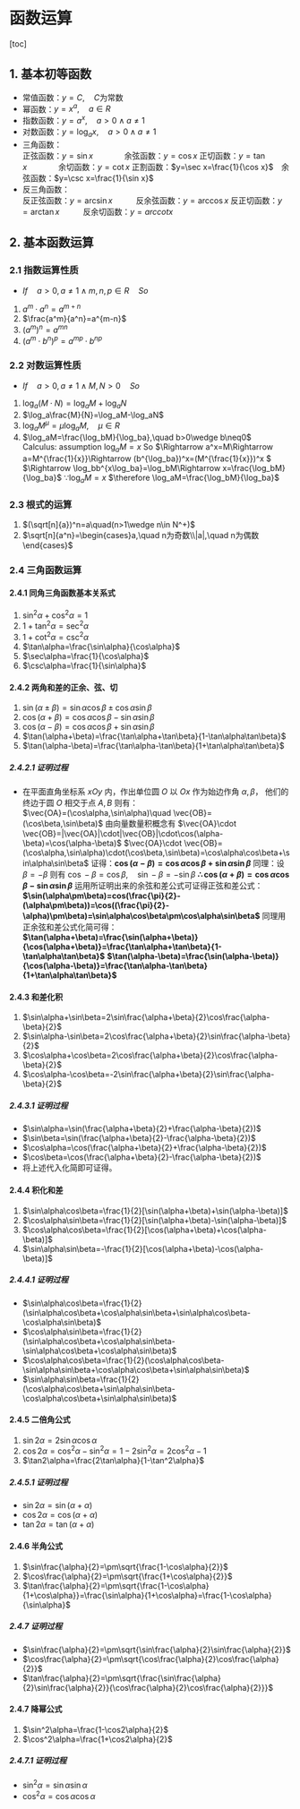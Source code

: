 # 函数运算
[toc]
## 1. 基本初等函数
* 常值函数：$y=C,\quad C$为常数  
* 幂函数：$y=x^a,\quad a\in R$
* 指数函数：$y=a^x,\quad a>0\wedge a\neq 1$
* 对数函数：$y=\log_ax,\quad a>0\wedge a\neq 1$
* 三角函数：  
正弦函数：$y=\sin x$&emsp;&emsp;&emsp;&emsp;余弦函数：$y=\cos x$
正切函数：$y=\tan x$&emsp;&emsp;&emsp;&emsp;余切函数：$y=\cot x$
正割函数：$y=\sec x=\frac{1}{\cos x}$&emsp;余弦函数：$y=\csc x=\frac{1}{\sin x}$
* 反三角函数：  
反正弦函数：$y=\arcsin x$&emsp;&emsp;&emsp;反余弦函数：$y=\arccos x$
反正切函数：$y=\arctan x$&emsp;&emsp;&emsp;反余切函数：$y=arccot  x$

## 2. 基本函数运算
### 2.1 指数运算性质
* $If\quad a>0,a\neq 1\wedge m,n,p\in R\quad So$  
1. $a^m\cdot a^n = a^{m+n}$  
2. $\frac{a^m}{a^n}=a^{m-n}$
3. $(a^m)^n=a^{mn}$
4. $(a^m\cdot b^n)^p=a^{mp}\cdot b^{np}$
### 2.2 对数运算性质
* $If\quad a>0,a\neq 1\wedge M,N>0\quad So$
1. $\log_a(M\cdot N)=\log_aM+\log_aN$
2. $\log_a\frac{M}{N}=\log_aM-\log_aN$
3. $\log_aM^\mu =\mu\log_aM,\quad \mu\in R$
4. $\log_aM=\frac{\log_bM}{\log_ba},\quad b>0\wedge b\neq0$  
Calculus:
assumption $\log_aM=x$ So
$\Rightarrow a^x=M\Rightarrow a=M^{\frac{1}{x}}\Rightarrow (b^{\log_ba})^x=(M^{\frac{1}{x}})^x $
$\Rightarrow \log_bb^{x\log_ba}=\log_bM\Rightarrow x=\frac{\log_bM}{\log_ba}$
$\because \log_aM=x$
$\therefore \log_aM=\frac{\log_bM}{\log_ba}$
### 2.3 根式的运算
1. $(\sqrt[n]{a})^n=a\quad(n>1\wedge n\in N^+)$
2. $\sqrt[n]{a^n}=\begin{cases}a,\quad n为奇数\\|a|,\quad n为偶数\end{cases}$
### 2.4 三角函数运算
#### 2.4.1 同角三角函数基本关系式
1. $\sin^2\alpha+\cos^2\alpha=1$
2. $1+\tan^2\alpha=\sec^2\alpha$
3. $1+\cot^2\alpha=\csc^2\alpha$
4. $\tan\alpha=\frac{\sin\alpha}{\cos\alpha}$
5. $\sec\alpha=\frac{1}{\cos\alpha}$
6. $\csc\alpha=\frac{1}{\sin\alpha}$
#### 2.4.2 两角和差的正余、弦、切
1. $\sin(\alpha\pm\beta)=\sin\alpha\cos\beta\pm\cos\alpha\sin\beta$
2. $\cos(\alpha+\beta)=\cos\alpha\cos\beta-\sin\alpha\sin\beta$
3. $\cos(\alpha-\beta)=\cos\alpha\cos\beta+\sin\alpha\sin\beta$
4. $\tan(\alpha+\beta)=\frac{\tan\alpha+\tan\beta}{1-\tan\alpha\tan\beta}$
5. $\tan(\alpha-\beta)=\frac{\tan\alpha-\tan\beta}{1+\tan\alpha\tan\beta}$

##### 2.4.2.1 证明过程
* 在平面直角坐标系 $xOy$ 内，作出单位圆 $O$ 以 $Ox$ 作为始边作角 $\alpha,\beta$， 他们的终边于圆 $O$ 相交于点 $A,B$ 则有：  
$\vec{OA}=(\cos\alpha,\sin\alpha)\quad \vec{OB}=(\cos\beta,\sin\beta)$
由向量数量积概念有 $\vec{OA}\cdot \vec{OB}=|\vec{OA}|\cdot|\vec{OB}|\cdot\cos(\alpha-\beta)=\cos(\alpha-\beta)$
$\vec{OA}\cdot \vec{OB}=(\cos\alpha,\sin\alpha)\cdot(\cos\beta,\sin\beta)=\cos\alpha\cos\beta+\sin\alpha\sin\beta$
证得：**$\cos(\alpha-\beta)=\cos\alpha\cos\beta+\sin\alpha\sin\beta$**
同理：设 $\beta=-\beta$ 则有
$\cos-\beta=\cos\beta,\quad\sin-\beta=-\sin\beta$
**$\therefore \cos(\alpha+\beta)=\cos\alpha\cos\beta-\sin\alpha\sin\beta$**
运用所证明出来的余弦和差公式可证得正弦和差公式：
**$\sin(\alpha\pm\beta)=cos(\frac{\pi}{2}-(\alpha\pm\beta))=\cos((\frac{\pi}{2}-\alpha)\pm\beta)=\sin\alpha\cos\beta\pm\cos\alpha\sin\beta$**
同理用正余弦和差公式化简可得：
**$\tan(\alpha+\beta)=\frac{\sin(\alpha+\beta)}{\cos(\alpha+\beta)}=\frac{\tan\alpha+\tan\beta}{1-\tan\alpha\tan\beta}$**
**$\tan(\alpha-\beta)=\frac{\sin(\alpha-\beta)}{\cos(\alpha-\beta)}=\frac{\tan\alpha-\tan\beta}{1+\tan\alpha\tan\beta}$**

#### 2.4.3 和差化积
1. $\sin\alpha+\sin\beta=2\sin\frac{\alpha+\beta}{2}\cos\frac{\alpha-\beta}{2}$
2. $\sin\alpha-\sin\beta=2\cos\frac{\alpha+\beta}{2}\sin\frac{\alpha-\beta}{2}$
3. $\cos\alpha+\cos\beta=2\cos\frac{\alpha+\beta}{2}\cos\frac{\alpha-\beta}{2}$
4. $\cos\alpha-\cos\beta=-2\sin\frac{\alpha+\beta}{2}\sin\frac{\alpha-\beta}{2}$

##### 2.4.3.1 证明过程
* $\sin\alpha=\sin(\frac{\alpha+\beta}{2}+\frac{\alpha-\beta}{2})$
* $\sin\beta=\sin(\frac{\alpha+\beta}{2}-\frac{\alpha-\beta}{2})$
* $\cos\alpha=\cos(\frac{\alpha+\beta}{2}+\frac{\alpha-\beta}{2})$
* $\cos\beta=\cos(\frac{\alpha+\beta}{2}-\frac{\alpha-\beta}{2})$
* 将上述代入化简即可证得。

#### 2.4.4 积化和差
1. $\sin\alpha\cos\beta=\frac{1}{2}[\sin(\alpha+\beta)+\sin(\alpha-\beta)]$
2. $\cos\alpha\sin\beta=\frac{1}{2}[\sin(\alpha+\beta)-\sin(\alpha-\beta)]$
3. $\cos\alpha\cos\beta=\frac{1}{2}[\cos(\alpha+\beta)+\cos(\alpha-\beta)]$
4. $\sin\alpha\sin\beta=-\frac{1}{2}[\cos(\alpha+\beta)-\cos(\alpha-\beta)]$ 

##### 2.4.4.1 证明过程
* $\sin\alpha\cos\beta=\frac{1}{2}(\sin\alpha\cos\beta+\cos\alpha\sin\beta+\sin\alpha\cos\beta-\cos\alpha\sin\beta)$
* $\cos\alpha\sin\beta=\frac{1}{2}(\sin\alpha\cos\beta+\cos\alpha\sin\beta-\sin\alpha\cos\beta+\cos\alpha\sin\beta)$
* $\cos\alpha\cos\beta=\frac{1}{2}(\cos\alpha\cos\beta-\sin\alpha\sin\beta+\cos\alpha\cos\beta+\sin\alpha\sin\beta)$
* $\sin\alpha\sin\beta=\frac{1}{2}(\cos\alpha\cos\beta+\sin\alpha\sin\beta-\cos\alpha\cos\beta+\sin\alpha\sin\beta)$

#### 2.4.5 二倍角公式
1. $\sin 2\alpha=2\sin\alpha\cos\alpha$
2. $\cos 2\alpha=\cos^2\alpha-\sin^2\alpha=1-2\sin^2\alpha=2\cos^2\alpha-1$
3. $\tan2\alpha=\frac{2\tan\alpha}{1-\tan^2\alpha}$

##### 2.4.5.1 证明过程
* $\sin2\alpha=\sin(\alpha+\alpha)$
* $\cos2\alpha=\cos(\alpha+\alpha)$
* $\tan2\alpha=\tan(\alpha+\alpha)$

#### 2.4.6 半角公式
1. $\sin\frac{\alpha}{2}=\pm\sqrt{\frac{1-\cos\alpha}{2}}$
2. $\cos\frac{\alpha}{2}=\pm\sqrt{\frac{1+\cos\alpha}{2}}$
3. $\tan\frac{\alpha}{2}=\pm\sqrt{\frac{1-\cos\alpha}{1+\cos\alpha}}=\frac{\sin\alpha}{1+\cos\alpha}=\frac{1-\cos\alpha}{\sin\alpha}$

##### 2.4.7 证明过程
* $\sin\frac{\alpha}{2}=\pm\sqrt{\sin\frac{\alpha}{2}\sin\frac{\alpha}{2}}$
* $\cos\frac{\alpha}{2}=\pm\sqrt{\cos\frac{\alpha}{2}\cos\frac{\alpha}{2}}$
* $\tan\frac{\alpha}{2}=\pm\sqrt{\frac{\sin\frac{\alpha}{2}\sin\frac{\alpha}{2}}{\cos\frac{\alpha}{2}\cos\frac{\alpha}{2}}}$

#### 2.4.7 降幂公式
1. $\sin^2\alpha=\frac{1-\cos2\alpha}{2}$
2. $\cos^2\alpha=\frac{1+\cos2\alpha}{2}$

##### 2.4.7.1 证明过程
* $\sin^2\alpha=\sin\alpha\sin\alpha$
* $\cos^2\alpha=\cos\alpha\cos\alpha$

